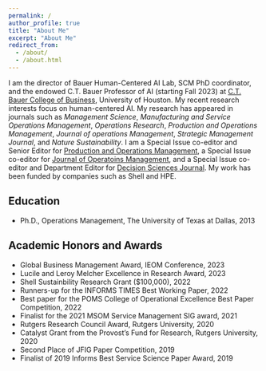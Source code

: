 ```yaml
---
permalink: /
author_profile: true
title: "About Me"
excerpt: "About Me"
redirect_from: 
  - /about/
  - /about.html
---
```



I am the director of Bauer Human-Centered AI Lab, SCM PhD coordinator, and the endowed C.T. Bauer Professor of AI (starting Fall 2023) at [C.T. Bauer College of Business](https://www.bauer.uh.edu/search/directory/profile.asp?firstname=Meng&lastname=Li), University of Houston. My recent research interests focus on human-centered AI. My research has appeared in journals such as <i>Management Science</i>, <i>Manufacturing and Service Operations Management</i>, <i>Operations Research</i>,  <i>Production and Operations Management</i>, <i>Journal of operations Management</i>, <i>Strategic Management Journal</i>, and <i>Nature Sustainability</i>. I am a Special Issue co-editor and Senior Editor for [Production and Operations Management](https://www.poms.org/journal/departments/), a Special Issue co-editor for [Journal of Operatoins Management](https://onlinelibrary.wiley.com/journal/18731317), and a Special Issue co-editor and Department Editor for [Decision Sciences Journal](https://onlinelibrary.wiley.com/page/journal/15405915/homepage/editorialboard.html). My work has been funded by companies such as Shell and HPE. 

Education
-----

* Ph.D., Operations Management, The University of Texas at Dallas, 2013

Academic Honors and Awards
----- 

* Global Business Management Award, IEOM Conference, 2023
* Lucile and Leroy Melcher Excellence in Research Award, 2023 
* Shell Sustainbility Research Grant ($100,000), 2022
* Runners-up for the INFORMS TIMES Best Working Paper, 2022
* Best paper for the POMS College of Operational Excellence Best Paper Competition, 2022
* Finalist for the 2021 MSOM Service Management SIG award, 2021
* Rutgers Research Council Award, Rutgers University, 2020
* Catalyst Grant from the Provost’s Fund for Research, Rutgers University, 2020
* Second Place of JFIG Paper Competition, 2019
* Finalist of 2019 Informs Best Service Science Paper Award, 2019
